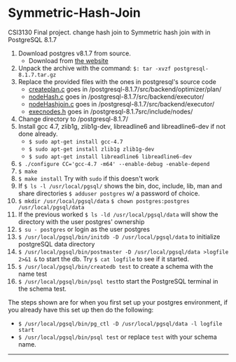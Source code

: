 # Symmetric-Hash-Join
CSI3130 Final project. change hash join to Symmetric hash join with in PostgreSQL 8.1.7

1. Download postgres v8.1.7 from source.
    * Download from [the website](https://ftp.postgresql.org/pub/source/v8.1.7/postgresql-8.1.7.tar.gz)
2. Unpack the archive with the command: `$: tar -xvzf postgresql-8.1.7.tar.gz`
3. Replace the provided files with the ones in postgresql's source code
    * [createplan.c](./createplan.c) goes in /postgresql-8.1.7/src/backend/optimizer/plan/
    * [nodeHash.c](./nodeHash.c) goes in /postgresql-8.1.7/src/backend/executor/
    * [nodeHashjoin.c](./nodeHashjoin.c) goes in /postgresql-8.1.7/src/backend/executor/
    * [execnodes.h](./execnodes.h) goes in /postgresql-8.1.7src/include/nodes/
4. Change directory to /postgresql-8.1.7/
5. Install gcc 4.7, zlib1g, zlib1g-dev, libreadline6 and libreadline6-dev if not done already.
    * `$ sudo apt-get install gcc-4.7`
    * `$ sudo apt-get install zlib1g zlib1g-dev`
    * `$ sudo apt-get install libreadline6 libreadline6-dev`
6. `$ ./configure CC='gcc-4.7 -m64' --enable-debug -enable-depend`
7. `$ make`
8. `$ make install` Try with `sudo` if this doesn't work
9. If `$ ls -l /usr/local/pgsql/` shows the bin, doc, include, lib, man and share directories `$ adduser postgres` w/ a password of choice.
10. `$ mkdir /usr/local/pgsql/data` `$ chown postgres:postgres /usr/local/pgsql/data`
11. If the previous worked `$ ls -ld /usr/local/pgsql/data` will show the directory with the user postgres' ownership
12. `$ su - postgres` or login as the user postgres
13. `$ /usr/local/pgsql/bin/initdb -D /usr/local/pgsql/data` to initialize postgreSQL data directory
14. `$ /usr/local/pgsql/bin/postmaster -D /usr/local/pgsql/data >logfile 2>&1 &` to start the db. Try `$ cat logfile` to see if it started.
15. `$ /usr/local/pgsql/bin/createdb test` to create a schema with the name test
16. `$ /usr/local/pgsql/bin/psql test`to start the PostgreSQL terminal in the schema test.

The steps shown are for when you first set up your postgres environment, if you already have this set up then do the following:
- `$ /usr/local/pgsql/bin/pg_ctl -D /usr/local/pgsql/data -l logfile start`
- `$ /usr/local/pgsql/bin/psql test` or replace `test` with your schema name.

---
